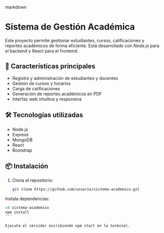 markdown
# Sistema de Gestión Académica

Este proyecto permite gestionar estudiantes, cursos, calificaciones y reportes académicos de forma eficiente. Está desarrollado con Node.js para el backend y React para el frontend.

## 🚀 Características principales

- Registro y administración de estudiantes y docentes
- Gestión de cursos y horarios
- Carga de calificaciones
- Generación de reportes académicos en PDF
- Interfaz web intuitiva y responsiva

## 🛠️ Tecnologías utilizadas

- Node.js
- Express
- MongoDB
- React
- Bootstrap

## 📦 Instalación

1. Clona el repositorio:
   ```bash
   git clone https://github.com/usuario/sistema-academico.git
Instala dependencias:

```bash
cd sistema-academico
npm install
´´´

Ejecuta el servidor escribiendo npm start en la terminal.
